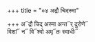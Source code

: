 +++
title = "०४ अद्रौ चिदस्मा"

+++
अ᳓द्रौ चिद् अस्मा अन्त᳓र् दुरोणे᳓  
विशां᳓ न᳓ वि᳓श्वो अमृ᳓तः स्वाधीः᳓